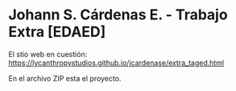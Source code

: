 # Johann S. Cárdenas E. - Trabajo Extra [EDAED]
El stio web en cuestión:
https://lycanthropystudios.github.io/jcardenase/extra_taged.html

En el archivo ZIP esta el proyecto.
